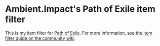 # Ambient.Impact's Path of Exile item filter

This is my item filter for [Path of Exile](https://www.pathofexile.com/). For more information, see the [item filter guide on the community wiki](https://pathofexile.gamepedia.com/Item_filter_guide).
